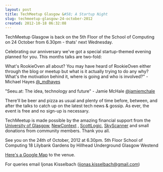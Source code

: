 ```yaml
---
layout: post
title: TechMeetup Glasgow &#58; A Startup Night
slug: techmeetup-glasgow-24-october-2012
created: 2012-10-18 06:32:08
---
```


TechMeetup Glasgow is back on the 5th Floor of the School of Computing on 24 October from 6.30pm - thats' next Wednesday.

Celebrating our anniversary we've got a special startup-themed evening planned for you. This months talks are two-fold:

What's RookieOven all about?
You may have heard of RookieOven either through the blog or meetup but what is it actually trying to do any why? What's the motivation behind it, where is going and who is involved?" - Michael Hayes <a href="https://twitter.com/_mdhayes">@_mdhayes</a>

"Seeu.at: The idea, technology and future" - Jamie McHale <a href="https://twitter.com/jamiemchale">@jamiemchale</a>

There'll be beer and pizza as usual and plenty of time before, between, and after the talks to catch up on the latest tech news & gossip. As ever, the event is free and no sign-up is necessary.

TechMeetup is made possible by the amazing financial support from the <a href="http://www.gla.ac.uk/">University of Glasgow</a>, <a href="http://newcontext.com/">NewContext</a> , <a href="http://www.scottlogic.co.uk/">ScottLogic</a>, <a href="http://www.skyscanner.net">SkyScanner</a> and small donations from community members. Thank you all.

See you on the 24th of October, 2012 at 6.30pm.
5th Floor
School of Computing
18 Lilybank Gardens
by Hillhead Underground
Glasgow Westend


<a href="http://g.co/maps/n8zmn">Here's a Google Map</a> to the venue.


For queries email Ijonas Kisselbach (ijonas.kisselbach@gmail.com)